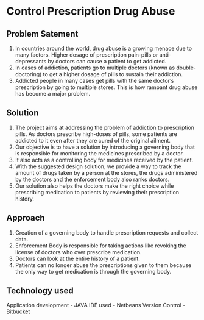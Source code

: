 # Control Prescription Drug Abuse

## Problem Satement
1. In countries around the world, drug abuse is a growing menace due to many factors. Higher dosage of prescription pain-pills or anti-depressants by doctors can cause a patient to get addicted. 
2. In cases of addiction, patients go to multiple doctors (known as double-doctoring) to get a higher dosage of pills to sustain their addiction. 
3. Addicted people in many cases get pills with the same doctor’s prescription by going to multiple stores. This is how rampant drug abuse has become a major problem. 

## Solution
1. The project aims at addressing the problem of addiction to prescription pills. As doctors prescribe high-doses of pills, some patients are addicted to it even after they are cured of the original ailment. 
2. Our objective is to have a solution by introducing a governing body that is responsible for monitoring the medicines prescribed by a doctor. 
3. It also acts as a controlling body for medicines received by the patient.
4. With the suggested design solution, we provide a way to track the amount of drugs taken by a person at the stores, the drugs administered by the doctors and the enforcement body also ranks doctors. 
5. Our solution also helps the doctors make the right choice while prescribing medication to patients by reviewing their prescription history.

## Approach
1. Creation of a governing body to handle prescription requests and collect data.
2. Enforcement Body is responsible for taking actions like revoking the license of doctors who over prescribe medication.
3. Doctors can look at the entire history of a patient.
4. Patients can no longer abuse the prescriptions given to them because the only way to get medication is through the governing body.

## Technology used
Application development - JAVA 
IDE used - Netbeans
Version Control - Bitbucket 
